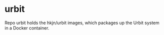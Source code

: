 # urbit

Repo urbit holds the hkjn/urbit images, which packages up the Urbit system
in a Docker container.
